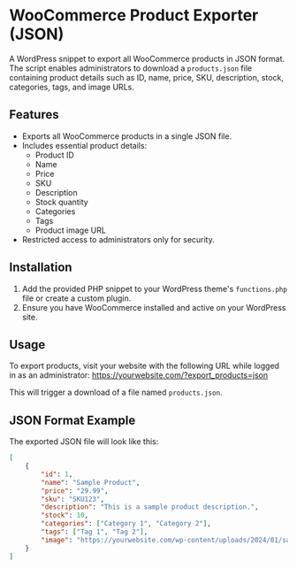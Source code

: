 # WooCommerce Product Exporter (JSON)

A WordPress snippet to export all WooCommerce products in JSON format. The script enables administrators to download a `products.json` file containing product details such as ID, name, price, SKU, description, stock, categories, tags, and image URLs.

## Features

- Exports all WooCommerce products in a single JSON file.
- Includes essential product details:
  - Product ID
  - Name
  - Price
  - SKU
  - Description
  - Stock quantity
  - Categories
  - Tags
  - Product image URL
- Restricted access to administrators only for security.

## Installation

1. Add the provided PHP snippet to your WordPress theme's `functions.php` file or create a custom plugin.
2. Ensure you have WooCommerce installed and active on your WordPress site.

## Usage

To export products, visit your website with the following URL while logged in as an administrator:
https://yourwebsite.com/?export_products=json

This will trigger a download of a file named `products.json`.

## JSON Format Example

The exported JSON file will look like this:

```json
[
    {
        "id": 1,
        "name": "Sample Product",
        "price": "29.99",
        "sku": "SKU123",
        "description": "This is a sample product description.",
        "stock": 10,
        "categories": ["Category 1", "Category 2"],
        "tags": ["Tag 1", "Tag 2"],
        "image": "https://yourwebsite.com/wp-content/uploads/2024/01/sample.jpg"
    }
]
